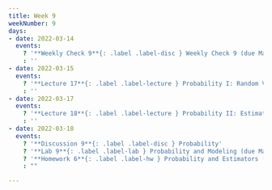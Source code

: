 ```yaml
---
title: Week 9
weekNumber: 9
days:
- date: 2022-03-14
  events:
    ? '**Weekly Check 9**{: .label .label-disc } Weekly Check 9 (due Mar 21)'
    : ''
- date: 2022-03-15
  events:
    ? '**Lecture 17**{: .label .label-lecture } Probability I: Random Variables'
    : ''
- date: 2022-03-17
  events:
    ? '**Lecture 18**{: .label .label-lecture } Probability II: Estimators, Bias, and Variance'
    : ''
- date: 2022-03-18
  events:
    ? '**Discussion 9**{: .label .label-disc } Probability'
    ? '**Lab 9**{: .label .label-lab } Probability and Modeling (due Mar 29)'
    ? '**Homework 6**{: .label .label-hw } Probability and Estimators (due Mar 31)'
    : ""

---
```

